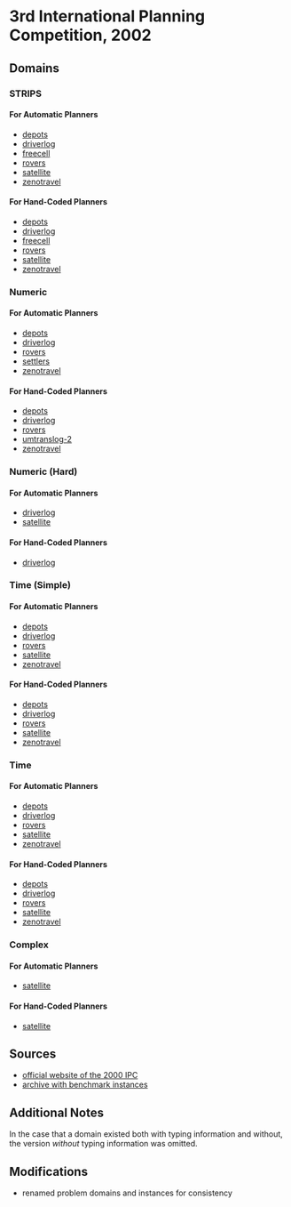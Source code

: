 # 3rd International Planning Competition, 2002

## Domains

### STRIPS

#### For Automatic Planners

* [depots](depots-strips-automatic)
* [driverlog](driverlog-strips-automatic)
* [freecell](freecell-strips-automatic)
* [rovers](rovers-strips-automatic)
* [satellite](satellite-strips-automatic)
* [zenotravel](zenotravel-strips-automatic)

#### For Hand-Coded Planners

* [depots](depots-strips-hand-coded)
* [driverlog](driverlog-strips-hand-coded)
* [freecell](freecell-strips-hand-coded)
* [rovers](rovers-strips-hand-coded)
* [satellite](satellite-strips-hand-coded)
* [zenotravel](zenotravel-strips-hand-coded)

### Numeric

#### For Automatic Planners

* [depots](depots-numeric-automatic)
* [driverlog](driverlog-numeric-automatic)
* [rovers](rovers-numeric-automatic)
* [settlers](settlers-numeric-automatic)
* [zenotravel](zenotravel-numeric-automatic)

#### For Hand-Coded Planners

* [depots](depots-numeric-hand-coded)
* [driverlog](driverlog-numeric-hand-coded)
* [rovers](rovers-numeric-hand-coded)
* [umtranslog-2](umtranslog-2-numeric-hand-coded)
* [zenotravel](zenotravel-numeric-hand-coded)

### Numeric (Hard)

#### For Automatic Planners

* [driverlog](driverlog-numeric-hard-automatic)
* [satellite](satellite-numeric-hard-automatic)

#### For Hand-Coded Planners

* [driverlog](driverlog-numeric-hard-hand-coded)

### Time (Simple)

#### For Automatic Planners

* [depots](depots-time-simple-automatic)
* [driverlog](driverlog-time-simple-automatic)
* [rovers](rovers-time-simple-automatic)
* [satellite](satellite-time-simple-automatic)
* [zenotravel](zenotravel-time-simple-automatic)

#### For Hand-Coded Planners

* [depots](depots-time-simple-hand-coded)
* [driverlog](driverlog-time-simple-hand-coded)
* [rovers](rovers-time-simple-hand-coded)
* [satellite](satellite-time-simple-hand-coded)
* [zenotravel](zenotravel-time-simple-hand-coded)

### Time

#### For Automatic Planners

* [depots](depots-time-automatic)
* [driverlog](driverlog-time-automatic)
* [rovers](rovers-time-automatic)
* [satellite](satellite-time-automatic)
* [zenotravel](zenotravel-time-hand-coded)

#### For Hand-Coded Planners

* [depots](depots-time-hand-coded)
* [driverlog](driverlog-time-hand-coded)
* [rovers](rovers-time-hand-coded)
* [satellite](satellite-time-hand-coded)
* [zenotravel](zenotravel-time-hand-coded)

### Complex

#### For Automatic Planners

* [satellite](satellite-complex-automatic)

#### For Hand-Coded Planners

* [satellite](satellite-complex-hand-coded)

## Sources

* [official website of the 2000 IPC][1]
* [archive with benchmark instances][2]

## Additional Notes

In the case that a domain existed both with typing information and without, the version *without* typing information was omitted.

## Modifications

* renamed problem domains and instances for consistency




[1]:http://ipc02.icaps-conference.org/
[2]:http://ipc02.icaps-conference.org/CompoDomains/IPC3.tgz
